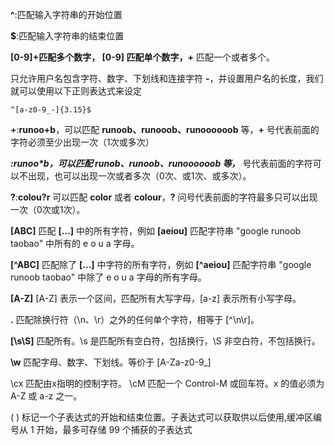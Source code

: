 **^**:匹配输入字符串的开始位置

**$**:匹配输入字符串的结束位置

**[0-9]+**匹配多个数字， **[0-9]** 匹配单个数字，**+** 匹配一个或者多个。

只允许用户名包含字符、数字、下划线和连接字符 **-**，并设置用户名的长度，我们就可以使用以下正则表达式来设定

```
^[a-z0-9_-]{3.15}$
```

**+**:**runoo+b**，可以匹配 **runoob、runooob、runoooooob** 等，**+** 号代表前面的字符必须至少出现一次（1次或多次）

*****:**runoo\*b**，可以匹配 **runob、runoob、runoooooob** 等，***** 号代表前面的字符可以不出现，也可以出现一次或者多次（0次、或1次、或多次）。

**?**:**colou?r** 可以匹配 **color** 或者 **colour**，**?** 问号代表前面的字符最多只可以出现一次（0次或1次）。

**[ABC]** 匹配 **[...]** 中的所有字符，例如 **[aeiou]** 匹配字符串 "google runoob taobao" 中所有的 e o u a 字母。

**[^ABC]** 匹配除了 **[...]** 中字符的所有字符，例如 **[^aeiou]** 匹配字符串 "google runoob taobao" 中除了 e o u a 字母的所有字母。

**[A-Z]** [A-Z] 表示一个区间，匹配所有大写字母，[a-z] 表示所有小写字母。

**.** 匹配除换行符（\n、\r）之外的任何单个字符，相等于 [^\n\r]。

**[\s\S]** 匹配所有。\s 是匹配所有空白符，包括换行，\S 非空白符，不包括换行。

**\w** 匹配字母、数字、下划线。等价于 [A-Za-z0-9_]

\cx 匹配由x指明的控制字符。  \cM 匹配一个 Control-M 或回车符。x 的值必须为 A-Z 或 a-z 之一。

( ) 标记一个子表达式的开始和结束位置。子表达式可以获取供以后使用,缓冲区编号从 1 开始，最多可存储 99 个捕获的子表达式